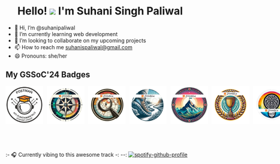 <h1 align="center">Hello! <img src="https://raw.githubusercontent.com/MartinHeinz/MartinHeinz/master/wave.gif" width="30px"> I'm Suhani Singh Paliwal</h1>

- 👋 Hi, I’m @suhanipaliwal
- 🌱 I’m currently learning web development
- 💞️ I’m looking to collaborate on my upcoming projects
- 📫 How to reach me suhanispaliwal@gmail.com
- 😄 Pronouns: she/her

<!---
suhanipaliwal/suhanipaliwal is a ✨ special ✨ repository because its `README.md` (this file) appears on your GitHub profile.
You can click the Preview link to take a look at your changes.
--->
## My GSSoC'24 Badges 
<div style='display:flex; align-items:center; gap: 10px;' align='center'>
<img src="https://raw.githubusercontent.com/girlscript/gssoc-website-new/main/public/badges/postman.png" width="100px" height="100px" />
  <img src="https://github.com/girlscript/gssoc-website-new/blob/main/public/badges/1.png" width="100px" height="100px" />
  <img src="https://github.com/girlscript/gssoc-website-new/blob/main/public/badges/2.png" width="100px" height="100px" />
  <img src="https://github.com/girlscript/gssoc-website-new/blob/main/public/badges/3.png" width="100px" height="100px" />
  <img src="https://github.com/girlscript/gssoc-website-new/blob/main/public/badges/4.png" width="100px" height="100px" />
  <img src="https://github.com/girlscript/gssoc-website-new/blob/main/public/badges/5.png" width="100px" height="100px" />
  <img src="https://github.com/girlscript/gssoc-website-new/blob/main/public/badges/6.png" width="100px" height="100px" />
</div>
<br>
<br>

#
:- 🎧 Currently vibing to this awesome track -:
--:
[![spotify-github-profile](https://spotify-github-profile.kittinanx.com/api/view?uid=31ik7hp6yn5wqialc4ltfjsb6dka&cover_image=true&theme=novatorem&show_offline=false&background_color=121212&interchange=true&bar_color=53b14f&bar_color_cover=false)](https://github.com/kittinan/spotify-github-profile)
